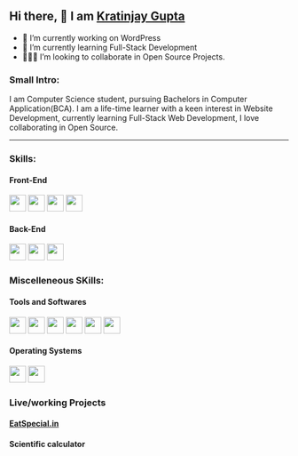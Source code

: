 ## Hi there, 👋 I am <A href="https://kratinjay.github.io/">Kratinjay Gupta</A>

- 🔭 I’m currently working on WordPress
- 🌱 I’m currently learning Full-Stack Development
- 🙋🏻‍♂️ I’m looking to collaborate in Open Source Projects.

<h3><b>Small Intro:</b></h3>
I am Computer Science student, pursuing Bachelors in Computer Application(BCA). I am a life-time learner with a keen interest in Website Development, currently learning Full-Stack Web Development, I love collaborating in Open Source.

<hr>

<h3><b>Skills:</b></h3>
<h4><b>Front-End</b></h4>
<img src="https://www.flaticon.com/svg/static/icons/svg/179/179327.svg" width=30px></img>
<img src="https://www.flaticon.com/svg/static/icons/svg/732/732190.svg" width=30px></img>
<img src="https://img.icons8.com/color/344/javascript.png" width=30px></img>
<img src="https://www.flaticon.com/svg/static/icons/svg/174/174881.svg" width=30px></img>

<h4><b>Back-End</b></h4>
<img src="https://www.flaticon.com/svg/static/icons/svg/226/226777.svg" width=30px></img>
<img src="https://img.icons8.com/color/344/c-programming.png" width=30px></img>
<img src="https://img.icons8.com/color/344/c-plus-plus-logo.png" width=30px></img>

<h3><b> Miscelleneous SKills:</b></h3>
<h4><b>Tools and Softwares</b></h4>
<img src="https://upload.wikimedia.org/wikipedia/commons/thumb/3/3f/Git_icon.svg/1200px-Git_icon.svg.png" width=30px></img>
<img src="https://img.icons8.com/fluent/344/visual-studio-code-2019.png" width=30px></img>
<img src="https://img.icons8.com/color/344/sublime-text.png" width=30px></img>
<img src="https://img.icons8.com/color/452/notepad-plus-plus.png" width=30px></img>
<img src="https://img.icons8.com/fluent/344/adobe-photoshop.png" width=30px></img>
<img src="https://img.icons8.com/fluent/344/adobe-illustrator.png" width=30px></img>

<h4><b>Operating Systems</b></h4>
<img src="https://img.icons8.com/color/344/windows-10.png" width=30px></img>
<img src="https://img.icons8.com/color/344/ubuntu--v1.png" width=30px></img>

<h3><b>Live/working Projects</b></h3>
<a href="https://eatspecial.in/"><h4><b>EatSpecial.in</b></h4></a>
<a><h4><b>Scientific calculator</b></h4></a>


